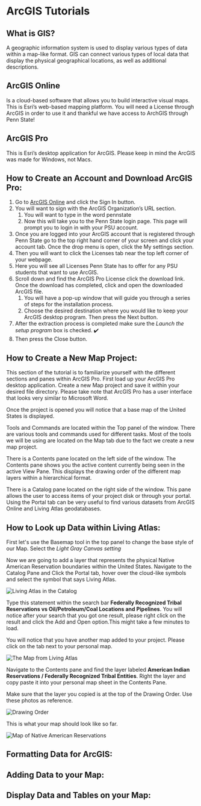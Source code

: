 # ArcGIS Tutorials #

## What is GIS? ##
A geographic information system is used to display various types of data within a map-like format. GIS can connect various types of local data that display the physical geographical locations, as well as additional descriptions. 
## ArcGIS Online ##
Is a cloud-based software that allows you to build interactive visual maps. This is Esri’s web-based mapping platform. You will need a License through ArcGIS in order to use it and thankful we have access to ArchGIS through Penn State!

## ArcGIS Pro ##
This is Esri’s desktop application for ArcGIS. Please keep in mind the ArcGIS was made for Windows, not Macs. 

## How to Create an Account and Download ArcGIS Pro: ##
1. Go to [ArcGIS Online](https://www.esri.com/en-us/arcgis/products/arcgis-online/overview) and click the Sign In button.
2. You will want to sign with the ArcGIS Organization’s URL section.
    1. You will want to type in the word pennstate
    2. Now this will take you to the Penn State login page. This page will prompt you to login in with your PSU account.
3. Once you are logged into your ArcGIS account that is registered through Penn State go to the top right hand corner of your screen and click your account tab. Once the drop menu is open, click the My settings section.
4. Then you will want to click the Licenses tab near the top left corner of your webpage.
5. Here you will see all Licenses Penn State has to offer for any PSU students that want to use ArcGIS.
6. Scroll down and find the ArcGIS Pro License click the download link. Once the download has completed, click and open the downloaded ArcGIS file.
    1. You will have a pop-up window that will guide you through a series of steps for the installation process.
    2. Choose the desired destination where you would like to keep your ArcGIS desktop program. Then press the Next button.
7. After the extraction process is completed make sure the *Launch the setup program* box is checked. :heavy_check_mark: 
8. Then press the Close button.
## How to Create a New Map Project: ##

This section of the tutorial is to familiarize yourself with the different sections and panes within ArcGIS Pro. First load up your ArcGIS Pro desktop application. Create a new Map project and save it within your desired file directory. Please take note that ArcGIS Pro has a user interface that looks very similar to Microsoft Word. 

Once the project is opened you will notice that a base map of the United States is displayed.

Tools and Commands are located within the Top panel of the window. There are various tools and commands used for different tasks. Most of the tools we will be using are located on the Map tab due to the fact we create a new map project. 

There is a Contents pane located on the left side of the window. The Contents pane shows you the active content currently being seen in the active View Pane. This displays the drawing order of the different map layers within a hierarchical format. 

There is a Catalog pane located on the right side of the window. This pane allows the user to access items of your project disk or through your portal. Using the Portal tab can be very useful to find various datasets from ArcGIS Online and Living Atlas geodatabases. 

## How to Look up Data within Living Atlas: ##
First let's use the Basemap tool in the top panel to change the base style of our Map. Select the *Light Gray Canvas setting*

Now we are going to add a layer that represents the physical Native American Reservation boundaries within the United States. Navigate to the Catalog Pane and Click the Portal tab, hover over the cloud-like symbols and select the symbol that says Living Atlas. 

![Living Atlas in the Catalog](ArcGIS-Imgs/catalong-portal-livingAtlas.PNG)

Type this statement within the search bar **Federally Recognized Tribal Reservations vs Oil/Petroleum/Coal Locations and Pipelines**. You will notice after your search that you got one result, please right click on the result and click the Add and Open option.This might take a few minutes to load. 

You will notice that you have another map added to your project. Please click on the tab next to your personal map.

![The Map from Living Atlas](ArcGIS-Imgs/Click-the-Other-Map.PNG)

Navigate to the Contents pane and find the layer labeled **American Indian Reservations / Federally Recognized Tribal Entities**. Right the layer and copy paste it into your personal map sheet in the Contents Pane.  

Make sure that the layer you copied is at the top of the Drawing Order. Use these photos as reference.

![Drawing Order](ArcGIS-Imgs/drawing-order.PNG)

This is what your map should look like so far.

![Map of Native American Reservations](ArcGIS-Imgs/Map-Native-Res.PNG)

## Formatting Data for ArcGIS: ##
## Adding Data to your Map: ##
## Display Data and Tables on your Map: ##

